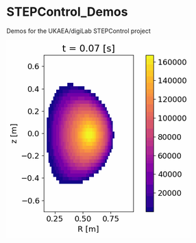 # STEPControl_Demos
Demos for the UKAEA/digiLab STEPControl project

![image info](ImagingDemo/Images/animated_plot.gif)
